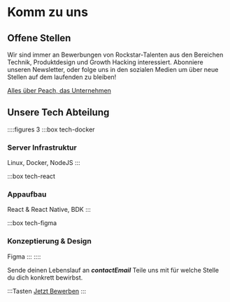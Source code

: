 # Komm zu uns

## Offene Stellen

<!--
::::figures 3
:::box tech-peach
### Backend Entwickler
:::

:::box tech-peach
### Frontend Entwickler
:::

:::box tech-peach
### Produktdesigner
:::

:::box tech-peach
### Regional Growth Hacker

Marketing Manager
:::

:::box tech-peach
### Local market growth hacker

Vereinigtes Königreich, Deutschland. Spanien und Italien
:::

:::box tech-peach
### Content Ersteller

Instagram / Tik Tok
:::

:::box tech-peach
### Produkt Manager
:::
::::

Andere interssante Skills? Lass es uns wissen!
-->

Wir sind immer an Bewerbungen von Rockstar-Talenten aus den Bereichen Technik, Produktdesign und Growth Hacking interessiert. Abonniere unseren Newsletter, oder folge uns in den sozialen Medien um über neue Stellen auf dem laufenden zu bleiben!

[Alles über Peach, das Unternehmen](/blog/all-about-peach-the-company/)

## Unsere Tech Abteilung

::::figures 3
:::box tech-docker

### Server Infrastruktur

Linux, Docker, NodeJS
:::

:::box tech-react

### Appaufbau

React & React Native, BDK
:::

:::box tech-figma

### Konzeptierung & Design

Figma
:::
::::

Sende deinen Lebenslauf an **$contactEmail$** Teile uns mit für welche Stelle du dich konkrett bewirbst.

:::Tasten
[Jetzt Bewerben](mailto:$contactEmail$)
:::
